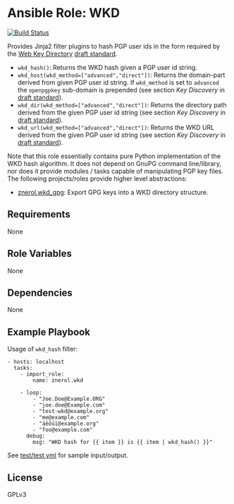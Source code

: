 Ansible Role: WKD
=================

[![Build Status](https://travis-ci.org/znerol/ansible-role-wkd.svg?branch=master)](https://travis-ci.org/znerol/ansible-role-wkd)

Provides Jinja2 filter plugins to hash PGP user ids in the form required by the
[Web Key Directory][1] [draft standard][2].

* `wkd_hash()`: Returns the WKD hash given a PGP user id string.
* `wkd_host(wkd_method=["advanced","direct"])`: Returns the domain-part derived
  from given PGP user id string. If `wkd_method` is set to `advanced` the
  `openpgpkey` sub-domain is prepended (see section *Key Discovery* in
  [draft standard][2]).
* `wkd_dir(wkd_method=["advanced","direct"])`: Returns the directory path
  derived from the given PGP user id string (see section *Key Discovery* in
  [draft standard][2]).
* `wkd_url(wkd_method=["advanced","direct"])`: Returns the WKD URL derived from
  the given PGP user id string (see section *Key Discovery* in
  [draft standard][2]).


Note that this role essentially contains pure Python implementation of the WKD
hash algorithm. It does not depend on GnuPG command line/library, nor does it
provide modules / tasks capable of manipulating PGP key files. The following
projects/roles provide higher level abstractions:

* [znerol.wkd\_gpg](https://galaxy.ansible.com/znerol/wkd_gpg): Export GPG keys
  into a WKD directory structure.

Requirements
------------

None

Role Variables
--------------

None

Dependencies
------------

None

Example Playbook
----------------

Usage of `wkd_hash` filter:

    - hosts: localhost
      tasks:
        - import_role:
            name: znerol.wkd

        - loop:
            - "Joe.Doe@Example.ORG"
            - "joe.doe@Example.com"
            - "test-wkd@example.org"
            - "me@example.com"
            - "äëöüï@example.org"
            - "foo@example.com"
          debug:
            msg: "WKD hash for {{ item }} is {{ item | wkd_hash() }}"

See [test/test.yml](tests/test.yml) for sample input/output.

License
-------

GPLv3

[1]: https://wiki.gnupg.org/WKD
[2]: https://tools.ietf.org/html/draft-koch-openpgp-webkey-service
